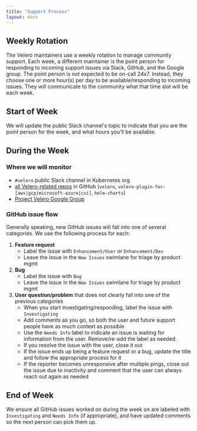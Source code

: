 ```yaml
---
title: "Support Process"
layout: docs
---
```


## Weekly Rotation

The Velero maintainers use a weekly rotation to manage community support. Each week, a different maintainer is the point person for responding to incoming support issues via Slack, GitHub, and the Google group. The point person is *not* expected to be on-call 24x7. Instead, they choose one or more hour(s) per day to be available/responding to incoming issues. They will communicate to the community what that time slot will be each week.

## Start of Week

We will update the public Slack channel's topic to indicate that you are the point person for the week, and what hours you'll be available.

## During the Week

### Where we will monitor
- `#velero` public Slack channel in Kubernetes org
- [all Velero-related repos][0] in GitHub (`velero`, `velero-plugin-for-[aws|gcp|microsoft-azure|csi]`, `helm-charts`)
- [Project Velero Google Group][1]

### GitHub issue flow

Generally speaking, new GitHub issues will fall into one of several categories. We use the following process for each:

1. **Feature request**
    - Label the issue with `Enhancement/User` or `Enhancement/Dev`
    - Leave the issue in the `New Issues` swimlane for triage by product mgmt
1. **Bug**
    - Label the issue with `Bug`
    - Leave the issue in the `New Issues` swimlane for triage by product mgmt
1. **User question/problem** that does not clearly fall into one of the previous categories
    - When you start investigating/responding, label the issue with `Investigating`
    - Add comments as you go, so both the user and future support people have as much context as possible
    - Use the `Needs Info` label to indicate an issue is waiting for information from the user. Remove/re-add the label as needed.
    - If you resolve the issue with the user, close it out
    - If the issue ends up being a feature request or a bug, update the title and follow the appropriate process for it
    - If the reporter becomes unresponsive after multiple pings, close out the issue due to inactivity and comment that the user can always reach out again as needed
    
## End of Week

We ensure all GitHub issues worked on during the week on are labeled with `Investigating` and `Needs Info` (if appropriate), and have updated comments so the next person can pick them up.

[0]: https://app.zenhub.com/workspaces/velero-5c59c15e39d47b774b5864e3/board?repos=99143276,112385197,213946861,190224441,214524700,214524630
[1]: https://groups.google.com/forum/#!forum/projectvelero
